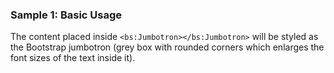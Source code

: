 ### Sample 1: Basic Usage

The content placed inside `<bs:Jumbotron></bs:Jumbotron>` will be styled as the Bootstrap jumbotron (grey box with rounded corners which enlarges the font sizes of the text inside it).